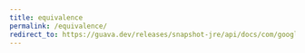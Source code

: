 ```yaml
---
title: equivalence
permalink: /equivalence/
redirect_to: https://guava.dev/releases/snapshot-jre/api/docs/com/google/common/base/Equivalence.html
---
```

